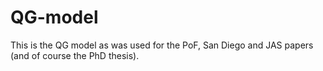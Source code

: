 # QG-model

This is the QG model as was used for the PoF, San Diego and JAS papers (and of course the PhD thesis). 